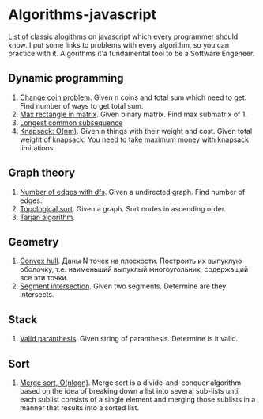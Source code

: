 # Algorithms-javascript
List of classic alogithms on javascript which every programmer should know. I put some links to problems with every algorithm, so you can practice with it. Algorithms it'a fundamental tool to be a Software Engeneer.

## Dynamic programming
1. [Change coin problem](https://github.com/tmdautov/algorithms-javascript/blob/master/dp/changeCoinProblem.js). Given n coins and total sum which need to get. Find number of ways to get total sum.
2. [Max rectangle in matrix](https://github.com/tmdautov/algorithms-javascript/blob/master/dp/maxRectangleInMatrix.js). Given binary matrix. Find max submatrix of 1.
3. [Longest common subsequence]()
5. [Knapsack: O(nm)]().  Given n things with their weight and cost. Given total weight of knapsack. You need to take maximum money with knapsack limitations.

## Graph theory
1. [Number of edges with dfs](). Given a undirected graph. Find number of edges.
2. [Topological sort](). Given a graph. Sort nodes in ascending order.
3. [Tarjan algorithm]().


## Geometry
1. [Convex hull](). Даны N точек на плоскости. Построить их выпуклую оболочку, т.е. наименьший выпуклый многоугольник, содержащий все эти точки.
2. [Segment intersection](). Given two segments. Determine are they intersects.


## Stack
1. [Valid paranthesis](https://github.com/tmdautov/algorithms-javascript/blob/master/stack/validParenthesis.js). Given string of paranthesis. Determine is it valid.

## Sort
1. [Merge sort, O(nlogn)](https://github.com/tmdautov/algorithms/blob/master/sort/mergesort.java). Merge sort is a divide-and-conquer algorithm based on the idea of breaking down a list into several sub-lists until each sublist consists of a single element and merging those sublists in a manner that results into a sorted list.
